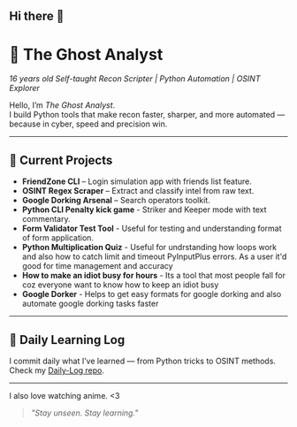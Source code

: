 ## Hi there 👋

# 👻 The Ghost Analyst

*16 years old Self-taught Recon Scripter | Python Automation | OSINT Explorer*

Hello, I’m *The Ghost Analyst*.  
I build Python tools that make recon faster, sharper, and more automated — because in cyber, speed and precision win.

---

## 🚀 Current Projects
- **FriendZone CLI** – Login simulation app with friends list feature.
- **OSINT Regex Scraper** – Extract and classify intel from raw text.
- **Google Dorking Arsenal** – Search operators toolkit.
- **Python CLI Penalty kick game** - Striker and Keeper mode with text commentary.
- **Form Validator Test Tool** - Useful for testing and understanding format of form application.
- **Python Multiplication Quiz** - Useful for undrstanding how loops work and also how to catch limit and timeout PyInputPlus errors. As a user it'd good for time             management and accuracy
- **How to make an idiot busy for hours** - Its a tool that most people fall for coz everyone want to know how to keep an idiot busy 
- **Google Dorker** - Helps to get easy formats for google dorking and also automate google dorking tasks faster
---

## 📅 Daily Learning Log
I commit daily what I’ve learned — from Python tricks to OSINT methods.  
Check my [Daily-Log repo](https://github.com/TheGhostAnalyst/Daily-Log).

---
I also love watching anime. <3

> *"Stay unseen. Stay learning."*
